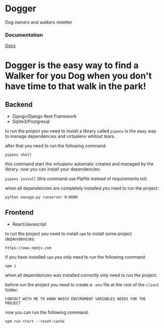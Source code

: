 # Dogger

Dog owners and walkers meetter

### Documentation

[Docs](./docs/README.md)

# Dogger is the easy way to find a Walker for you Dog when you don't have time to that walk in the park!

## Backend

- Django/Django Rest Framework
- Sqlite3/Postgresql

to run the project you need to install a library called `pipenv` is the easy way to manage dependencies and virtualenv whitout tears.

after that you need to run the following command:

`pipenv shell`

this command start the virtualenv automatic created and managed by the library.
now you can install your dependencies:

`pipenv install` (this command use Pipfile instead of requirements.txt)

when all dependencies are completely installed you need to run the project:

`python manage.py runserver 0:8000`

## Frontend

- React/Javascript

to run the project you need to install `npm` to install some project dependencies.

`https://www.npmjs.com`

if you have installed `npm` you only need to run the following command:

`npm i`

when all dependencies was installed correctly only need to run the project.

before run the project you need to create a `.env` file at the root of the `client` folder.

`CONTACT WITH ME TO KNOW WHICH ENVIROMENT VARIABLES NEEDS FOR THE PROJECT`

now you can run the following command:

`npm run start --reset-cache`

